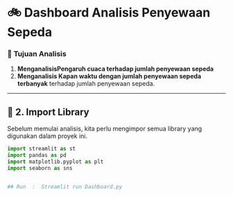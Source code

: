 # 🚲 Dashboard Analisis Penyewaan Sepeda
### 🎯 **Tujuan Analisis**
1. **MenganalisisPengaruh cuaca terhadap jumlah penyewaan sepeda** 
2. **Menganalisis Kapan waktu dengan jumlah penyewaan sepeda terbanyak** terhadap jumlah penyewaan sepeda.


---

## 🔗 2. Import Library
Sebelum memulai analisis, kita perlu mengimpor semua library yang digunakan dalam proyek ini.

```python
import streamlit as st
import pandas as pd
import matplotlib.pyplot as plt
import seaborn as sns


## Run  :  Streamlit run Dashboard.py
       